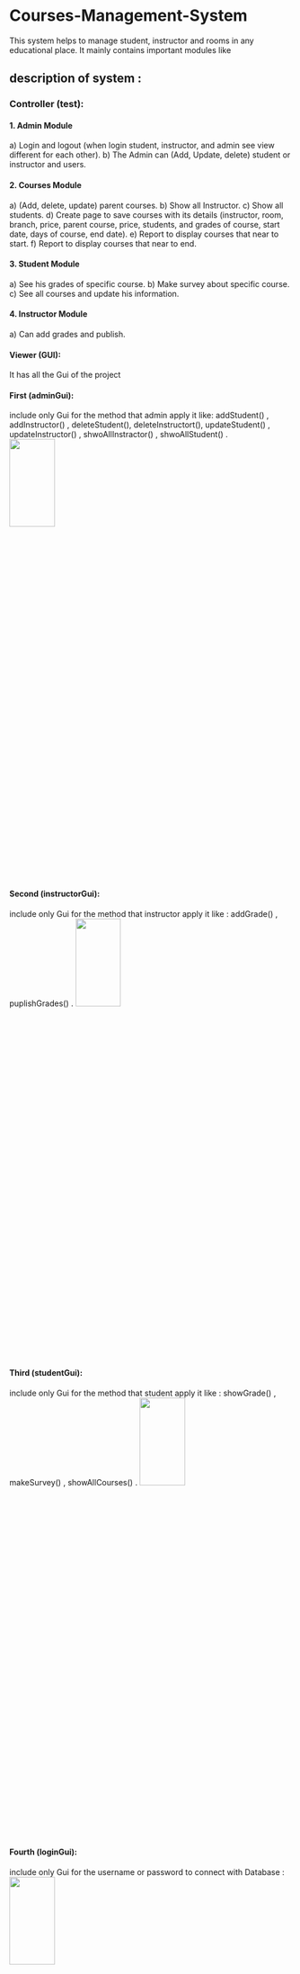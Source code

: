 # Courses-Management-System
This system helps to manage student, instructor and rooms in any educational place. It mainly contains important modules like

## description of system : 

### Controller (test): 
#### 1. Admin Module 
a) Login and logout (when login student, instructor, and admin see view different for each other).
 b) The Admin can (Add, Update, delete) student or instructor and users. 

#### 2. Courses Module 
a) (Add, delete, update) parent courses. 
b) Show all Instructor. 
c) Show all students. 
d) Create page to save courses with its details (instructor, room, branch, price, parent course, price, students, and grades of course, start date, days of course, end date). 
e) Report to display courses that near to start.
f) Report to display courses that near to end. 

#### 3. Student Module 
a) See his grades of specific course. 
b) Make survey about specific course. 
c) See all courses and update his information. 

#### 4. Instructor Module 
a) Can add grades and publish.

#### Viewer (GUI): 
It has all the Gui of the project 

#### First (adminGui): 
include only Gui for the method that admin apply it like: addStudent() , addInstructor() , deleteStudent(),  deleteInstructort(), updateStudent() , updateInstructor() , shwoAllInstractor() , shwoAllStudent() .
<img src="https://github.com/mohamed-gasser/Library-Research-Project-Application/assets/102036714/da0c0fec-48c0-4273-847b-2bee3a1df7a4)" width="40%" height="20%">

#### Second (instructorGui): 
include only Gui for the method that instructor apply it  like :
addGrade() , puplishGrades() . 
<img src="https://github.com/mohamed-gasser/Library-Research-Project-Application/assets/102036714/d514dd0e-300c-4174-bd29-772091eede8b)" width="40%" height="20%">

#### Third (studentGui):
include only Gui for the method that student apply it  like :
showGrade() , makeSurvey() , showAllCourses() .
<img src="https://github.com/mohamed-gasser/Library-Research-Project-Application/assets/102036714/e4b8edb7-c23d-427c-8ea8-0ce9b03f6224)" width="40%" height="20%">

#### Fourth (loginGui):
include only Gui for the username or password to connect with Database :
<img src="https://github.com/mohamed-gasser/Library-Research-Project-Application/assets/102036714/dcb699bb-0df3-43bb-9520-67e4d70c2b62)" width="40%" height="20%">

### Modules (Database): 
include all Database classes for each modules like:
1- class  AdminSQl have all Query of the method that admin apply it . 
2- class  InstructorSQl have all Query of the method that Instructor apply it . 
3- class  StudentSQl have all Query of the method that Student apply it . 
4- class  DatabaseConnection have connection to Database . 
5- class  CourseSQl have all Query of the method about course . 

### Database Schema : 
<img src="https://github.com/mohamed-gasser/Library-Research-Project-Application/assets/102036714/06cb0554-6618-4636-9f79-92d87bb80982)" width="80%" height="30%">




### Contact
You can communicate by following e-mails If you have more questions about the project:

o mohamedgasser230@gmail.com


